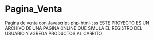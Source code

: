 # Pagina_Venta
Pagina de venta con Javascript-php-html-css
ESTE PROYECTO ES UN ARCHIVO DE UNA PAGINA ONLINE QUE SIMULA EL REGISTRO DEL USUARIO Y AGREGA PRODUCTOS AL CARRITO
